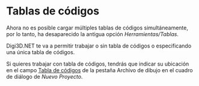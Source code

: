 # Tablas de códigos

Ahora no es posible cargar múltiples tablas de códigos simultáneamente, por lo tanto, ha desaparecido la antigua opción _Herramientas/Tablas_.

Digi3D.NET te va a permitir trabajar o sin tabla de códigos o especificando una única tabla de códigos.

Si quieres trabajar con tabla de códigos, tendrás que indicar su ubicación en el campo [Tabla de códigos](/digi3d-net/referencia/paneles/codigos-activos.md) de la pestaña Archivo de dibujo en el cuadro de diálogo de _Nuevo Proyecto_.

